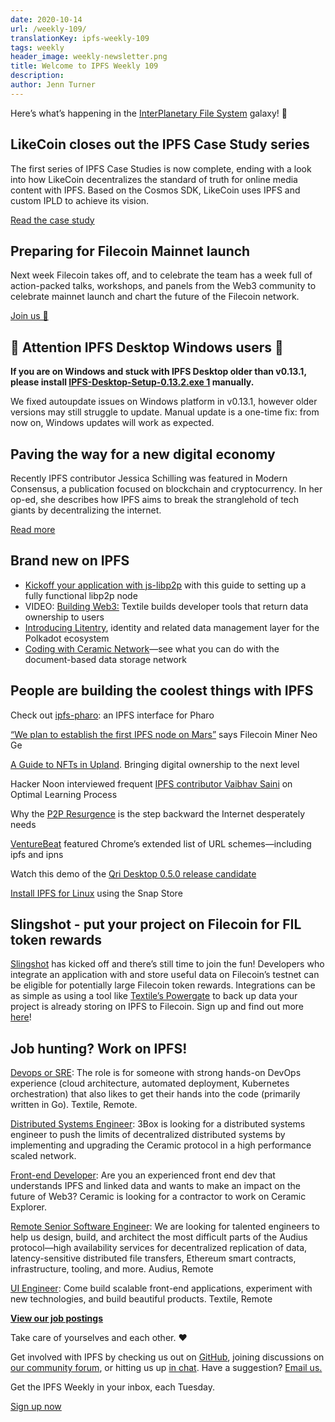 ```yaml
---
date: 2020-10-14
url: /weekly-109/
translationKey: ipfs-weekly-109
tags: weekly
header_image: weekly-newsletter.png
title: Welcome to IPFS Weekly 109
description:
author: Jenn Turner
---
```


Here’s what’s happening in the [InterPlanetary File System](https://ipfs.io/) galaxy! 🚀

## LikeCoin closes out the IPFS Case Study series

The first series of IPFS Case Studies is now complete, ending with a look into how LikeCoin decentralizes the standard of truth for online media content with IPFS. Based on the Cosmos SDK, LikeCoin uses IPFS and custom IPLD to achieve its vision.

[Read the case study](https://docs.ipfs.io/concepts/case-study-likecoin/)

## Preparing for Filecoin Mainnet launch

Next week Filecoin takes off, and to celebrate the team has a week full of action-packed talks, workshops, and panels from the Web3 community to celebrate mainnet launch and chart the future of the Filecoin network.

[Join us 🚀](https://liftoff.filecoin.io/)

## 🚨 Attention IPFS Desktop Windows users 🚨

**If you are on Windows and stuck with IPFS Desktop older than v0.13.1, please install [IPFS-Desktop-Setup-0.13.2.exe 1](https://github.com/ipfs-shipyard/ipfs-desktop/releases/download/v0.13.2/IPFS-Desktop-Setup-0.13.2.exe) manually.**

We fixed autoupdate issues on Windows platform in v0.13.1, however older versions may still struggle to update. Manual update is a one-time fix: from now on, Windows updates will work as expected.

## Paving the way for a new digital economy

Recently IPFS contributor Jessica Schilling was featured in Modern Consensus, a publication focused on blockchain and cryptocurrency. In her op-ed, she describes how IPFS aims to break the stranglehold of tech giants by decentralizing the internet.

[Read more](https://modernconsensus.com/commentary/opinion/ipfs-is-paving-the-way-for-a-new-digital-economy/)

## Brand new on IPFS

- [Kickoff your application with js-libp2p](https://medium.com/moxystudio/kickoff-your-application-with-js-libp2p-68221baaf38c_) with this guide to setting up a fully functional libp2p node
- VIDEO: [Building Web3:](https://www.youtube.com/watch?v=d1kpID1LSRE&feature=emb_logo) Textile builds developer tools that return data ownership to users
- [Introducing Litentry](https://medium.com/@litentry/introducing-litentry-d47b23d54281), identity and related data management layer for the Polkadot ecosystem
- [Coding with Ceramic Network](https://medium.com/ceramic/10-ideas-for-sculpting-with-ceramic-network-35328d9ad686)—see what you can do with the document-based data storage network

## People are building the coolest things with IPFS

Check out [ipfs-pharo](https://github.com/khinsen/ipfs-pharo): an IPFS interface for Pharo

[“We plan to establish the first IPFS node on Mars”](https://hackernoon.com/we-plan-to-establish-the-first-ipfs-node-on-mars-says-filecoin-miner-neo-ge-ke2c3whe) says Filecoin Miner Neo Ge

[A Guide to NFTs in Upland](https://medium.com/upland/a-guide-to-nfts-in-upland-a62515f75aa4). Bringing digital ownership to the next level

Hacker Noon interviewed frequent [IPFS contributor Vaibhav Saini](https://hackernoon.com/ideas-manage-build-write-vaibhav-saini-on-optimal-learning-process-bq6t3ttk) on Optimal Learning Process

Why the [P2P Resurgence](https://hackernoon.com/why-the-p2p-resurgence-is-the-step-backwards-the-internet-desperately-needs-fz2u3e7j) is the step backward the Internet desperately needs

[VentureBeat](https://venturebeat.com/2020/10/06/google-chrome-86/) featured Chrome’s extended list of URL schemes—including ipfs and ipns

Watch this demo of the [Qri Desktop 0.5.0 release candidate](https://twitter.com/qri_io/status/1314635575123734529?s=20)

[Install IPFS for Linux](https://snapcraft.io/ipfs) using the Snap Store

## Slingshot - put your project on Filecoin for FIL token rewards

[Slingshot](https://slingshot.filecoin.io/) has kicked off and there’s still time to join the fun! Developers who integrate an application with and store useful data on Filecoin’s testnet can be eligible for potentially large Filecoin token rewards. Integrations can be as simple as using a tool like [Textile’s Powergate](https://docs.textile.io/powergate/) to back up data your project is already storing on IPFS to Filecoin. Sign up and find out more [here](https://slingshot.filecoin.io/)!

## Job hunting? Work on IPFS!

[Devops or SRE](https://authenticjobs.com/job/3006/textile-devops-or-sre/): The role is for someone with strong hands-on DevOps experience (cloud architecture, automated deployment, Kubernetes orchestration) that also likes to get their hands into the code (primarily written in Go). Textile, Remote.

[Distributed Systems Engineer](https://jobs.lever.co/3box): 3Box is looking for a distributed systems engineer to push the limits of decentralized distributed systems by implementing and upgrading the Ceramic protocol in a high performance scaled network.

[Front-end Developer](https://twitter.com/ceramicnetwork/status/1305886402886995968): Are you an experienced front end dev that understands IPFS and linked data and wants to make an impact on the future of Web3? Ceramic is looking for a contractor to work on Ceramic Explorer.

[Remote Senior Software Engineer](https://jobs.lever.co/audius): We are looking for talented engineers to help us design, build, and architect the most difficult parts of the Audius protocol—high availability services for decentralized replication of data, latency-sensitive distributed file transfers, Ethereum smart contracts, infrastructure, tooling, and more. Audius, Remote

[UI Engineer](https://textile.breezy.hr/p/2efb847aca79-ui-engineer): Come build scalable front-end applications, experiment with new technologies, and build beautiful products. Textile, Remote

**[View our job postings](https://jobs.lever.co/protocol)**

Take care of yourselves and each other. ❤️

Get involved with IPFS by checking us out on [GitHub](https://github.com/ipfs), joining discussions on [our community forum](https://discuss.ipfs.io/), or hitting us up [in chat](https://riot.im/app/#/room/#ipfs:matrix.org). Have a suggestion? [Email us.](mailto:newsletter@ipfs.io)

Get the IPFS Weekly in your inbox, each Tuesday.

<p><a href="https://ipfs.us4.list-manage.com/subscribe?u=25473244c7d18b897f5a1ff6b&amp;id=cad54b2230" class="button button-primary">Sign up now</a></p>
